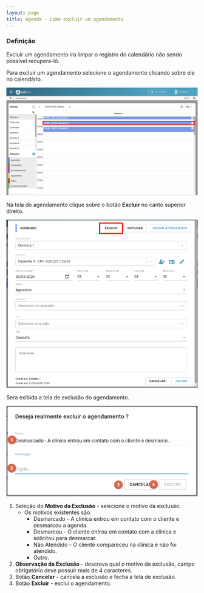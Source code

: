 ```yaml
---
layout: page
title: Agenda - Como excluir um agendamento
---
```


### Definição

Excluir um agendamento ira limpar o registro do calendário não sendo possível recupera-ló.

Para excluir um agendamento selecione o agendamento clicando sobre ele no calendário.

<p align="center">
  <img alt="excluir-agendamento-img-1" src="/pages/agenda/excluir-agendamento/excluir-agendamento-img-1.png" width="800">
</p>

Na tela do agendamento clique sobre o botão **Excluir** no canto superior direito.

<p align="center">
  <img alt="excluir-agendamento-img-2" src="/pages/agenda/excluir-agendamento/excluir-agendamento-img-2.png" width="800">
</p>

Sera exibida a tela de exclusão do agendamento.

<p align="center">
  <img alt="excluir-agendamento-img-3" src="/pages/agenda/excluir-agendamento/excluir-agendamento-img-3.png" width="800">
</p>

1. Seleção do **Motivo da Exclusão** - selecione o motivo da exclusão.
    - Os motivos existentes são:
        - Desmarcado - A clínica entrou em contato com o cliente e desmarcou a agenda.
        - Desmarcou - O cliente entrou em contato com a clínica e solicitou para desmarcar.
        - Não Atendido - O cliente compareceu na clínica e não foi atendido.
        - Outro.
2. **Observação da Exclusão** - descreva qual o motivo da exclusão, campo obrigatório deve possuir mais de 4 caracteres.
3. Botão **Cancelar** - cancela a exclusão e fecha a tela de exclusão.
4. Botão **Excluir** - exclui o agendamento.